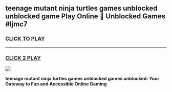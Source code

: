 
## teenage mutant ninja turtles games unblocked unblocked game Play Online 👋 Unblocked Games #ljmc7
<h3>
<a href="https://premium.freeplayer.one?title=teenage_mutant_ninja_turtles_games_unblocked&ref=21F">CLICK TO PLAY</a></h3>
<hr>

<h3>
<a href="https://premium.freeplayer.one?title=teenage_mutant_ninja_turtles_games_unblocked&ref=21F">CLICK 2 PLAY</a>
  
</h3>

<a href="https://premium.freeplayer.one?title=teenage_mutant_ninja_turtles_games_unblocked&ref=21F/"><img src="https://clearcache.store/games.png"></a>


**teenage mutant ninja turtles games unblocked games unblocked: Your Gateway to Fun and Accessible Online Gaming**
